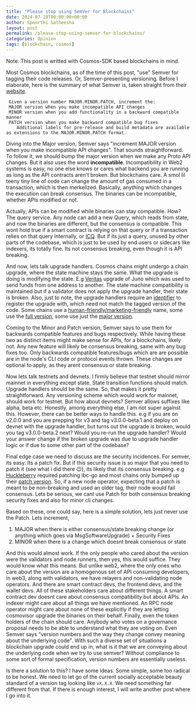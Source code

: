 ```yaml
---
title: "Please stop using SemVer for Blockchains"
date: 2024-07-18T00:00:00+00:00
author: Spoorthi Satheesha
layout: post
permalink: /please-stop-using-semver-for-blockchains/
categories: Opinion
tags: [blockchain, cosmos]
---
```


Note: This post is writted with Cosmos-SDK based blockchains in mind.

Most Cosmos blockchains, as of the time of this post, "use" Semver for tagging their code releases. Or, Semver-presenting versioning.
Before I elaborate, here is the summary of what Semver is, taken straight from their [website](https://semver.org/).

```
 Given a version number MAJOR.MINOR.PATCH, increment the:
 MAJOR version when you make incompatible API changes
 MINOR version when you add functionality in a backward compatible manner
 PATCH version when you make backward compatible bug fixes
    Additional labels for pre-release and build metadata are available as extensions to the MAJOR.MINOR.PATCH format.
```

Diving into the Major version, Semver says "increment MAJOR version when you make incompatible API changes". That sounds straightforward. To follow it, we should bump the major version when we make any Proto API changes. But it also uses the word **incompatible**. Incompatibility in Web2 systems is easy, no one else knows or cares what backend you are running as long as the API contracts aren't broken. But blockchains care. A smol lil teeny tiny line of code can change the amount of gas consumed in a transaction, which is then merkelized. Basically, anything which changes the execution can break consensus. The binaries can be incompatible, whether APIs modified or not. 

Actually, APIs can be modified while binaries can stay compatible. How? The query service. Any node can add a new Query, which reads from state, and now the binaries are different, but the consensus is compatible. This wont hold true if a smart contract is relying on that query or if a transaction relies on that query internally, or [ICQ](https://github.com/cosmos/ibc/tree/main/spec/app/ics-031-crosschain-queries). But if its just a query, unused by other parts of the codebase, which is just to be used by end users or sidecars like indexers, its totally fine. Its not consensus breaking, even though it is API breaking.

And now, lets talk upgrade handlers. Cosmos chains might undergo a chain upgrade, where the state machine stays the same. What the upgrade is doing is modifying the state. E.g [Veritas](https://github.com/CosmosContracts/juno/blob/v5.0.1/app/upgrade/upgrade_handler.go) upgrade of Juno which was used to send funds from one address to another. The state machine compatibility is maintained but if a validator does not apply the upgrade handler, their state is broken. Also, just to note, the upgrade handlers require an [identifier](https://github.com/cosmos/cosmos-sdk/blob/v0.47.5/proto/cosmos/upgrade/v1beta1/upgrade.proto#L26) to register the upgrade with, which need not match the tagged version of the code. Some chains use a [human-friendly/marketing-friendly](https://github.com/noble-assets/noble/blob/v4.1.3/app/upgrades/fusion/constants.go#L4) name, some use the [full version](https://github.com/archway-network/archway/blob/main/app/upgrades/4_0_2/upgrades.go#L16), some use just the [major version](https://github.com/CosmosContracts/juno/blob/main/app/upgrades/v10/constants.go#L13).


Coming to the Minor and Patch version, Semver says to use them for backwards compatible features and bugs respectively. While having these two as distinct items might make sense for APIs, for a blockchains, likely not. Any new feature will likely be consensus breaking, same with any bug fixes too. Only backwards compatible features/bugs which are are possible are in the node's CLI code or protocol events thrown. These changes are optional to apply, as they arent consensus or state breaking. 

Now lets talk testnets and devnets. I firmly believe that testnet should mirror mainnet in everything except state. State transition functions should match. Upgrade handlers should be the same. So, that makes it pretty straightforward. Any versioning scheme which would work for mainnet, should work for testnet.
But how about devnets? Semver allows suffixes like alpha, beta etc. Honestly, among everything else, I am not super against this. However, there can be better ways to handle this. e.g if you are on v2.0.0 and you are prepping for v3 and tag v3.0.0-beta.1 and deploy on devnet with the upgrade handler, but turns out the upgrade is broken, would you tag v3.0.0-beta.2 next? Would you re-run the upgrade handler? Would your answer change if the broken upgrade was due to upgrade handler logic or if due to some other part of the codebase? 

Final edge case we need to discuss are the security incidences. For semver, its easy. Its a patch fix. But if this security issue is so major that you need to patch it (see what i did there 😉), its likely that its consensus breaking. e.g [Huckleberry](https://forum.cosmos.network/t/ibc-security-advisory-huckleberry/10731) required patching ibc-go and most chains only bumped up their [patch version](https://github.com/osmosis-labs/osmosis/releases/tag/v15.1.2). So, if a new node operator, expecting that a patch is meant to be non-breaking and used an older tag, their node would fail consensus. Lets be serious, we cant use Patch for both consensus breaking security fixes and also for minor cli changes. 

Based on these, one could say, here is a simple solution, lets just never use the Patch. Lets increment,
1. MAJOR when there is either consensus/state breaking change (or anything which goes via MsgSoftwareUpgrade) + Security Fixes
2. MINOR when there is a change which doesnt break consensus or state

And this would almost work. If the only people who cared about the version were the validators and node runners, then yes, this would suffice. They would know what this means. But unlike web2, where the only ones who care about the version are a homogenous set of API consuming developers, in web3, along with validators, we have relayers and non-validating node operators. And there are smart contract devs, the frontend devs, and the wallet devs. All of these stakeholders care about different things. A smart contract dev doesnt care about consensus compatibility but about APIs. An indexer might care about all things we have mentioned. An RPC node operator might care about none of these explicitly if they are letting cosmovisor upgrade the binaries on their behalf. Finally, even the token holders of the chain should care. Anybody who votes on a governance proposal needs to be able to understand what they are voting on. Even Semver says "version numbers and the way they change convey meaning about the underlying code". With such a diverse set of situations a blockchain upgrade could end up in, what is it that we are conveying about the underlying code when we try to use semver? Without compliance to some sort of formal specification, version numbers are essentially useless.

Is there a solution to this? I have some ideas. Some simple, some too radical to be honest. We need to let go of the current socially acceptable beauty standard of a version tag looking like `vX.X.X`. We need something far different from that. If there is enough interest, I will write another post where I go into it.